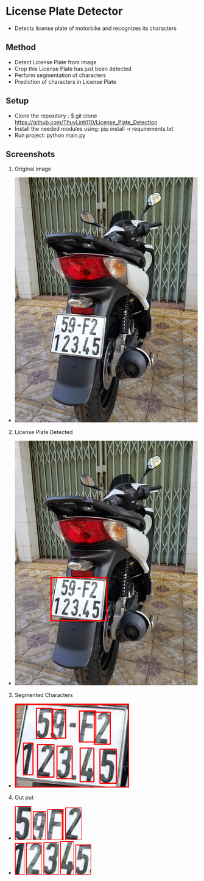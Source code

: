 # License Plate Detector
- Detects license plate of motorbike and recognizes its characters

## Method
- Detect License Plate from image
- Crop this License Plate has just been detected
- Perform segmentation of characters
- Prediction of characters in License Plate

## Setup
- Clone the repository :
  $ git clone https://github.com/ThuyLinh110/License_Plate_Detection
- Install the needed modules using:  pip install -r requirements.txt
- Run project: python main.py

## Screenshots
 1. Original image
  - ![alt text](https://github.com/ThuyLinh110/ThuyLinh110.github.io/blob/master/AI/License_Plate_Detection/image/image4.jpg)
 2. License Plate Detected
  - ![alt text](https://github.com/ThuyLinh110/ThuyLinh110.github.io/blob/master/AI/License_Plate_Detection/out_put/New_img.png)
 3. Segmented Characters
  - ![alt text](https://github.com/ThuyLinh110/ThuyLinh110.github.io/blob/master/AI/License_Plate_Detection/out_put/crop.png)
 4. Out put
  - ![alt text](https://github.com/ThuyLinh110/ThuyLinh110.github.io/blob/master/AI/License_Plate_Detection/out_put/ROI_0.png)
    ![alt text](https://github.com/ThuyLinh110/ThuyLinh110.github.io/blob/master/AI/License_Plate_Detection/out_put/ROI_1.png)
    ![alt text](https://github.com/ThuyLinh110/ThuyLinh110.github.io/blob/master/AI/License_Plate_Detection/out_put/ROI_7.png)
    ![alt text](https://github.com/ThuyLinh110/ThuyLinh110.github.io/blob/master/AI/License_Plate_Detection/out_put/ROI_3.png)
  -
    ![alt text](https://github.com/ThuyLinh110/ThuyLinh110.github.io/blob/master/AI/License_Plate_Detection/out_put/ROI_8.png)
    ![alt text](https://github.com/ThuyLinh110/ThuyLinh110.github.io/blob/master/AI/License_Plate_Detection/out_put/ROI_6.png)
    ![alt text](https://github.com/ThuyLinh110/ThuyLinh110.github.io/blob/master/AI/License_Plate_Detection/out_put/ROI_2.png)
    ![alt text](https://github.com/ThuyLinh110/ThuyLinh110.github.io/blob/master/AI/License_Plate_Detection/out_put/ROI_5.png)
    ![alt text](https://github.com/ThuyLinh110/ThuyLinh110.github.io/blob/master/AI/License_Plate_Detection/out_put/ROI_4.png)
